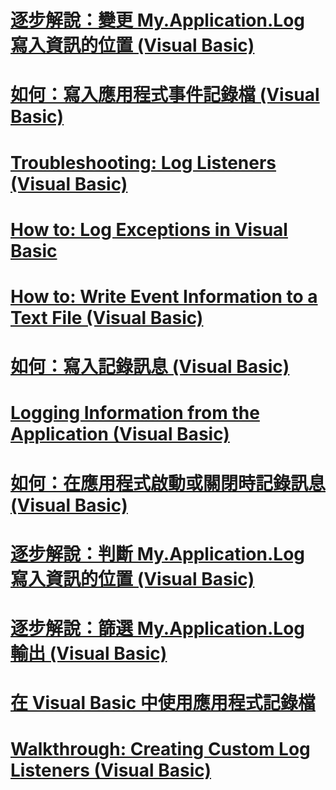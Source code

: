 # [逐步解說：變更 My.Application.Log 寫入資訊的位置 (Visual Basic)](walkthrough-changing-where-my-application-log-writes-information.md)
# [如何：寫入應用程式事件記錄檔 (Visual Basic)](how-to-write-to-an-application-event-log.md)
# [Troubleshooting: Log Listeners (Visual Basic)](troubleshooting-log-listeners.md)
# [How to: Log Exceptions in Visual Basic](how-to-log-exceptions.md)
# [How to: Write Event Information to a Text File (Visual Basic)](how-to-write-event-information-to-a-text-file.md)
# [如何：寫入記錄訊息 (Visual Basic)](how-to-write-log-messages.md)
# [Logging Information from the Application (Visual Basic)](logging-information-from-the-application.md)
# [如何：在應用程式啟動或關閉時記錄訊息 (Visual Basic)](how-to-log-messages-when-the-application-starts-or-shuts-down.md)
# [逐步解說：判斷 My.Application.Log 寫入資訊的位置 (Visual Basic)](walkthrough-determining-where-my-application-log-writes-information.md)
# [逐步解說：篩選 My.Application.Log 輸出 (Visual Basic)](walkthrough-filtering-my-application-log-output.md)
# [在 Visual Basic 中使用應用程式記錄檔](working-with-application-logs.md)
# [Walkthrough: Creating Custom Log Listeners (Visual Basic)](walkthrough-creating-custom-log-listeners.md)
